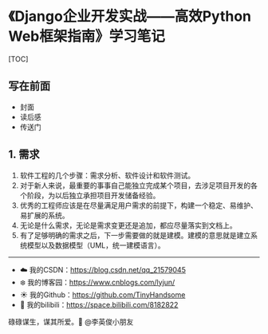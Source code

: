 # 《Django企业开发实战——高效Python Web框架指南》学习笔记

[TOC]

## 写在前面

- 封面
- 读后感
- 传送门

## 1. 需求

1. 软件工程的几个步骤：需求分析、软件设计和软件测试。
2. 对于新人来说，最重要的事事自己能独立完成某个项目，去涉足项目开发的各个阶段，为以后独立承担项目开发储备经验。
3. 优秀的工程师应该是在尽量满足用户需求的前提下，构建一个稳定、易维护、易扩展的系统。
4. 无论是什么需求，无论是需求变更还是追加，都应尽量落实到文档上。
5. 有了足够明确的需求之后，下一步需要做的就是建模。建模的意思就是建立系统模型以及数据模型（UML，统一建模语言）。














------

- :cloud: 我的CSDN：https://blog.csdn.net/qq_21579045
- :snowflake: 我的博客园：https://www.cnblogs.com/lyjun/
- :sunny: 我的Github：https://github.com/TinyHandsome
- :rainbow: 我的bilibili：https://space.bilibili.com/8182822

碌碌谋生，谋其所爱。:ocean:              @李英俊小朋友